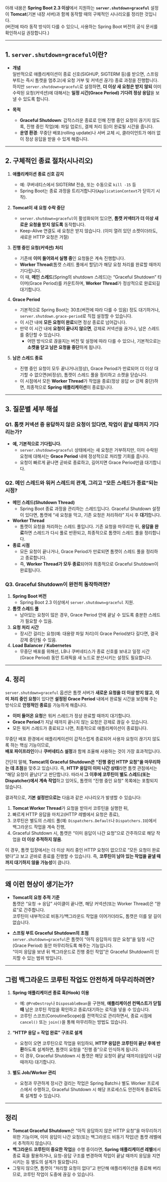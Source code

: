 아래 내용은 **Spring Boot 2.3 이상**에서 지원하는 **`server.shutdown=graceful`** 설정이 **Tomcat**(기본 내장 서버)과 함께 동작할 때의 구체적인 시나리오를 정리한 것입니다.  
(버전에 따라 동작 방식이 다를 수 있으니, 사용하는 Spring Boot 버전의 공식 문서를 확인하시길 권장합니다.)

---

## 1. `server.shutdown=graceful`이란?

- **개념**  
  일반적으로 애플리케이션이 종료 신호(SIGHUP, SIGTERM 등)를 받으면, 스프링 부트는 즉시 톰캣을 멈추고(새 요청 거부 및 커넥션 끊기) 종료 과정을 진행합니다.  
  하지만 `server.shutdown=graceful`로 설정하면, **더 이상 새 요청은 받지 않되** 이미 수락된 요청(커넥션)에 대해서는 **일정 시간(Grace Period) 기다려 정상 응답**을 보낼 수 있도록 합니다.

- **목적**
    - **Graceful Shutdown**: 갑작스러운 종료로 인해 진행 중인 요청이 끊기지 않도록, 진행 중인 작업(예: 파일 업로드, 결제 처리 등)이 완료될 시간을 줍니다.
    - **운영 환경**: 무중단 배포(rolling update)나 서버 교체 시, 클라이언트가 에러 없이 정상 응답을 받을 수 있게 해줍니다.

---

## 2. 구체적인 종료 절차(시나리오)

1. **애플리케이션 종료 신호 감지**
    - 예: 쿠버네티스에서 SIGTERM 전송, 또는 수동으로 `kill -15` 등
    - Spring Boot는 종료 과정을 트리거합니다(`ApplicationContext`가 닫히기 시작).

2. **Tomcat이 새 요청 수락 중단**
    - `server.shutdown=graceful`이 활성화되어 있으면, **톰캣 커넥터가 더 이상 새로운 요청을 받지 않도록** 동작합니다.
    - Keep-Alive 연결도 새 요청은 받지 않습니다. (이미 열려 있던 소켓이더라도, 새로운 HTTP 요청은 거절)

3. **진행 중인 요청(커넥션) 처리**
    - 기존에 **이미 들어와서 실행 중**인 요청들은 계속 진행합니다.
    - **Worker Thread**(톰캣 스레드 풀에서 할당)가 해당 요청 처리를 완료할 때까지 기다립니다.
    - 이 때, **메인 스레드**(Spring의 shutdown 스레드)는 “Graceful Shutdown” 타이머(Grace Period)를 카운트하며, **Worker Thread**가 정상적으로 완료되길 대기합니다.

4. **Grace Period**
    - 기본적으로 Spring Boot는 30초(버전에 따라 다를 수 있음) 정도 대기하거나, `server.shutdown.grace-period`로 직접 설정할 수 있습니다.
    - 이 시간 내에 **모든 요청이 완료**되면 정상 종료로 넘어갑니다.
    - 만약 이 시간 내에 **요청이 끝나지 않으면**, 강제로 커넥션을 끊거나, 남은 스레드를 중단할 수 있습니다.
        - 어떤 방식으로 끊을지는 버전 및 설정에 따라 다를 수 있으나, 기본적으로는 **소켓을 닫고 남은 요청을 중단**하게 됩니다.

5. **남은 스레드 종료**
    - 진행 중인 요청이 모두 끝나거나(정상), Grace Period가 만료되어 더 이상 대기할 수 없으면(비정상), 톰캣이 스레드 풀을 정리하고 소켓을 닫습니다.
    - 이 시점에서 모든 **Worker Thread**가 작업을 종료(정상 응답 or 강제 중단)하면, 최종적으로 **Spring 애플리케이션**이 종료됩니다.

---

## 3. 질문별 세부 해설

### Q1. 톰캣 커넥션 중 응답하지 않은 요청이 있다면, 작업이 끝날 때까지 기다리는가?

- **예, 기본적으로 기다립니다.**
    - `server.shutdown=graceful` 상태에서는 새 요청은 거부하지만, 이미 수락된 요청에 대해서는 **Grace Period** 내에 정상적으로 처리할 기회를 줍니다.
    - 요청이 빠르게 끝나면 곧바로 종료하고, 길어지면 Grace Period만큼 대기합니다.

### Q2. 메인 스레드와 워커 스레드의 관계, 그리고 “모든 스레드가 종료”되는 시점?

- **메인 스레드(Shutdown Thread)**
    - Spring Boot 종료 과정을 관리하는 스레드입니다. Graceful Shutdown 설정이 있다면, 톰캣에 “새 요청을 막고, 기존 요청은 처리하라” 지시 후 **대기**합니다.
- **Worker Thread**
    - 톰캣이 요청을 처리하는 스레드 풀입니다. 기존 요청을 마무리한 뒤, **응답을 완료**하면 스레드가 다시 풀로 반환되고, 최종적으로 톰캣이 스레드 풀을 정리합니다.
- **종료 시점**
    - 모든 요청이 끝나거나, Grace Period가 만료되면 톰캣이 스레드 풀을 정리하고 종료합니다.
    - 즉, **Worker Thread가 모두 종료**되어야 최종적으로 Graceful Shutdown이 완료됩니다.

### Q3. Graceful Shutdown이 완전히 동작하려면?

1. **Spring Boot 버전**
    - Spring Boot 2.3 이상에서 `server.shutdown=graceful` 지원.
2. **톰캣 스레드 풀**
    - 남아있는 요청이 많은 경우, Grace Period 안에 끝날 수 있도록 충분한 스레드가 필요할 수 있음.
3. **요청 처리 시간**
    - 장시간 걸리는 요청(예: 대용량 파일 처리)이 Grace Period보다 길다면, 결국 강제 중단될 수 있음.
4. **Load Balancer / Kubernetes**
    - 무중단 배포를 위해선, LB나 쿠버네티스가 종료 신호를 보내고 일정 시간(Grace Period) 동안 트래픽을 새 노드로 분산시키는 설정도 필요합니다.

---

## 4. 정리

`server.shutdown=graceful` 옵션은 톰캣 서버가 **새로운 요청을 더 이상 받지 않고**, **이미 처리 중인 요청**이 있다면 **설정된 Grace Period** 내에서 완료될 시간을 보장해 주는 방식으로 **안정적인 종료**를 가능하게 해줍니다.

- **이미 들어온 요청**은 워커 스레드가 정상 완료할 때까지 대기합니다.
- **Grace Period**가 지날 때까지 끝나지 않는 요청은 강제로 끊길 수 있습니다.
- 모든 워커 스레드가 종료되고 나면, 최종적으로 애플리케이션이 종료됩니다.

무중단 배포 환경에서 애플리케이션이 갑작스럽게 종료되어 사용자 요청이 끊기지 않도록 하는 핵심 기능이므로,  
**배포 파이프라인**이나 **쿠버네티스 설정**과 함께 조율해 사용하는 것이 가장 효과적입니다.

간단히 말해, **Tomcat의 Graceful Shutdown은 “진행 중인 HTTP 요청”을 마무리하는 데 초점**을 맞추고 있습니다. 즉, **HTTP 응답이 이미 나간 상태**라면 톰캣 관점에서는 “해당 요청이 끝났다”고 판단합니다. 따라서 **그 이후에 코루틴이 별도 스레드(또는 Dispatcher)에서 계속 작업**하고 있어도, 톰캣의 “진행 중인 요청” 목록에는 포함되지 않습니다.

결과적으로, **기본 설정만으로는** 다음과 같은 시나리오가 발생할 수 있습니다:

1. **Tomcat Worker Thread**가 요청을 받아서 코루틴을 실행한 뒤,
2. 빠르게 HTTP 응답을 마치고(HTTP 레벨에서 요청은 종료),
3. 코루틴은 별도의 스레드 풀(예: `Dispatchers.Default`나 `Dispatchers.IO`)에서 백그라운드 작업을 계속 진행,
4. Graceful Shutdown 시, 톰캣은 “이미 응답이 나간 요청”으로 간주하므로 해당 작업을 **더 이상 추적하지 않음**.

이 경우, 톰캣 입장에서는 더 이상 처리 중인 HTTP 요청이 없으므로 “모든 요청이 완료됐다”고 보고 곧바로 종료를 진행할 수 있습니다. 즉, **코루틴이 남아 있는 작업을 끝낼 때까지 대기하지 않을 가능성**이 큽니다.

---

## 왜 이런 현상이 생기는가?

- **Tomcat의 요청 추적 기준**  
  톰캣은 “요청 → 응답” 사이클이 끝나면, 해당 커넥션(또는 Worker Thread)은 “완료”로 간주합니다.  
  코루틴이 내부적으로 비동기/백그라운드 작업을 이어가더라도, 톰캣은 이를 알 길이 없습니다.

- **스프링 부트 Graceful Shutdown의 초점**  
  `server.shutdown=graceful`은 톰캣이 “아직 응답하지 않은 요청”을 일정 시간(Grace Period) 동안 마무리하도록 해주는 기능입니다.  
  “이미 응답을 보낸 뒤 백그라운드로 진행 중인 작업”은 Graceful Shutdown이 인지할 수 있는 범위 밖입니다.

---

## 그럼 백그라운드 코루틴 작업도 안전하게 마무리하려면?

1. **Spring 애플리케이션 종료 훅(Hook) 이용**
    - 예: `@PreDestroy`나 `DisposableBean`을 구현해, **애플리케이션 컨텍스트가 닫힐 때** 남은 코루틴 작업을 확인하고 종료/대기하는 로직을 넣을 수 있습니다.
    - 코루틴 스코프(CoroutineScope)를 전역적으로 관리하면서, 종료 시점에 `cancel()` 또는 `join()`을 통해 마무리하는 방법도 있습니다.

2. **“HTTP 응답 = 작업 완료” 구조로 설계**
    - 요청이 오면 코루틴으로 작업을 위임하되, **HTTP 응답은 코루틴이 끝난 후에 반환**하도록 설계하면, 톰캣이 요청을 “진행 중”으로 인식하게 됩니다.
    - 이 경우, Graceful Shutdown 시 톰캣은 해당 요청이 끝날 때까지(응답이 나갈 때까지) 대기합니다.

3. **별도 Job/Worker 관리**
    - 요청과 무관하게 장시간 걸리는 작업은 Spring Batch나 별도 Worker 프로세스에서 수행하고, Graceful Shutdown 시 해당 프로세스도 안전하게 종료하도록 설계할 수 있습니다.

---

## 정리

- **Tomcat Graceful Shutdown**은 “아직 응답하지 않은 HTTP 요청”을 마무리하기 위한 기능이며, 이미 응답이 나간 요청(또는 백그라운드 비동기 작업)은 톰캣 레벨에서 추적하지 않습니다.
- **백그라운드 코루틴이 중요한 작업**을 수행 중이라면, **Spring 애플리케이션 레벨**에서 종료 훅을 활용하거나, 요청-응답 구조를 변경하여 작업이 끝날 때까지 응답을 지연시키는 등 별도의 설계가 필요합니다.
- 그렇지 않으면, 톰캣이 “처리할 요청이 없다”고 판단해 애플리케이션을 종료해 버리므로, 코루틴 작업이 도중에 끊길 수 있습니다.